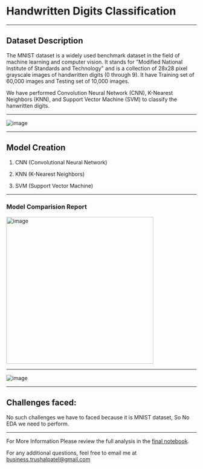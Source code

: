 # **Handwritten Digits Classification**
--------------------------------------

## **Dataset Description**

The MNIST dataset is a widely used benchmark dataset in the field of machine learning and computer vision. It stands for "Modified National Institute of Standards and Technology" and is a collection of 28x28 pixel grayscale images of handwritten digits (0 through 9). It have Training set of 60,000 images and Testing set of 10,000 images.

We have performed Convolution Neural Network (CNN), K-Nearest Neighbors (KNN), and Support Vector Machine (SVM) to classify the hanwritten digits.

----------

![image](https://github.com/TrushalPatel0/HandwrittenDigits/assets/144200919/80b4c870-98df-47b5-ab85-3c9d5434160b)

--------
## **Model Creation**
1) CNN (Convolutional Neural Network)

2) KNN (K-Nearest Neighbors)

3) SVM (Support Vector Machine)

------------

### Model Comparision Report

<img width="389" alt="image" src="https://github.com/TrushalPatel0/HandwrittenDigits/assets/144200919/517b4806-44b3-4a58-ab17-f106154806a1">

------------

![image](https://github.com/TrushalPatel0/HandwrittenDigits/assets/144200919/65b936b4-b7ac-4c29-8b7b-f69bf6495c00)


--------
## **Challenges faced**:

No such challenges we have to faced because it is MNIST dataset, So No EDA we need to perform.

-----------

For More Information
Please review the full analysis in the [final notebook](https://github.com/TrushalPatel0/Earthquake/blob/master/EquakeDamagePred.ipynb).

For any additional questions, feel free to email me at [business.trushalpatel@gmail.com](mailto:business.trushalpatel@gmail.com)
